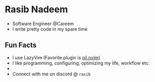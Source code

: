 # Rasib Nadeem
- Software Engineer @Careem
- I write pretty code in my spare time

## Fun Facts
- I use LazyVim (Favorite plugin is [oil.nvim](https://github.com/stevearc/oil.nvim))
- I like programming, configuring, optimizing my life, workflow etc.
- 
- Connect with me on discord @ `rasib`
